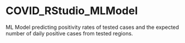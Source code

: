 # COVID_RStudio_MLModel
ML Model predicting positivity rates of tested cases and the expected number of daily positive cases from tested regions.
